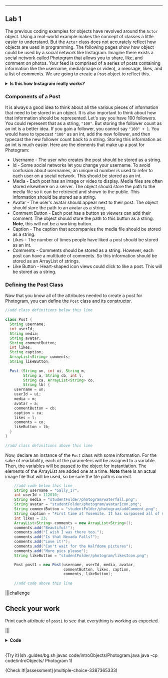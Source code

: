 ----------

## Lab 1

The previous coding examples for objects have revolved around the `Actor` object. Using a real-world example makes the concept of classes a little easier to understand. But the `Actor` class does not accurately reflect how objects are used in programming. The following pages show how object could be used by a social network like Instagram. Imagine there exists a social network called Photogram that allows you to share, like, and comment on photos. Your feed is comprised of a series of posts containing information like the username, media(image or video), a message, likes, and a list of comments. We are going to create a `Post` object to reflect this.

<details>
  <summary><strong>Is this how Instagram really works?</strong></summary>No, not really. This is just an approximation. Facebook undoubtedly uses a more complex and robust system to store, manage, and display Instagram posts.
</details>

### Components of a Post

It is always a good idea to think about all the various pieces of information that need to be stored in an object. It is also important to think about how that information should be represented. Let's say you have 100 followers. You could represent that as a string, `"100"`. But storing the follower count as an int is a better idea. If you gain a follower, you cannot say `"100" + 1`. You would have to typecast `"100"` as an int, add the new follower, and then typecast the new follower count back to a string. Storing this information as an int is much easier. Here are the elements that make up a post for Photogram:
* Username - The user who creates the post should be stored as a string.
* Id - Some social networks let you change your username. To avoid confusion about usernames, an unique id number is used to refer to each user on a social network. This should be stored as an int.
* Media - Each post has an image or video to display. Media files are often stored elsewhere on a server. The object should store the path to the media file so it can be retrieved and shown to the public. This information should be stored as a string.
* Avatar - The user's avatar should appear next to their post. The object should store the path to an avatar as a string.
* Comment Button - Each post has a button so viewers can add their comment. The object should store the path to this button as a string. **Note**, this will not be a working button.
* Caption - The caption that accompanies the media file should be stored as a string.
* Likes - The number of times people have liked a post should be stored as an int.
* Comments - Comments should be stored as a string. However, each post can have a multitude of comments. So this information should be stored as an ArrayList of strings.
* Like Button - Heart-shaped icon views could click to like a post. This will be stored as a string.

### Defining the Post Class

Now that you know all of the attributes needed to create a post for Photogram, you can define the `Post` class and its constructor.

```java
//add class definitions below this line
    
class Post {
  String username;
  int userId;
  String media;
  String avatar;
  String commentButton;
  int likes;
  String caption;
  ArrayList<String> comments;
  String likeButton;
  
  Post (String un, int ui, String m,
        String a, String cb, int l,
        String ca, ArrayList<String> co,
        String lb) {
    username = un;
    userId = ui;
    media = m;
    avatar = a;
    commentButton = cb;
    caption = ca;
    likes = l;
    comments = co;
    likeButton = lb;
  }
}
  
//add class definitions above this line
```

Now, declare an instance of the `Post` class with some information. For the sake of readability, each of the parameters will be assigned to a variable. Then, the variables will be passed to the object for instantiation. The elements of the ArrayList are added one at a time. **Note** there is an actual image file that will be used, so be sure the file path is correct.

```java
    //add code below this line
    String username = "Sally_17";
    int userId = 112010;
    String media = "studentFolder/photogram/waterfall.png";
    String avatar = "studentFolder/photogram/avatarIcon.png";
    String commentButton = "studentFolder/photogram/addComment.png";
    String caption = "First time at Yosemite. It has surpassed all of my expectations.";
    int likes = 23;
    ArrayList<String> comments = new ArrayList<String>();
    comments.add("Beautiful!");
    comments.add("I wish I was there too.");
    comments.add("Is that Nevada Falls?");
    comments.add("Love it!");
    comments.add("Can't wait for the Halfdome pictures");
    comments.add("More pics please");
    String likeButton = "studentFolder/photogram/likesIcon.png";

    Post post1 = new Post(username, userId, media, avatar,
                          commentButton, likes, caption,
                          comments, likeButton);
    
    //add code above this line
```

|||challenge
## Check your work
Print each attribute of `post1` to see that everything is working as expected.

|||

<details>
  <summary><strong>Code</strong></summary>
  
  ```java
  import javax.swing.*;
  import java.awt.*;
  import java.util.*; 

  //add class definitions below this line

  class Post {
    String username;
    int userId;
    String media;
    String avatar;
    String commentButton;
    int likes;
    String caption;
    ArrayList<String> comments;
    String likeButton;

    Post (String un, int ui, String m,
          String a, String cb, int l,
          String ca, ArrayList<String> co,
          String lb) {
      username = un;
      userId = ui;
      media = m;
      avatar = a;
      commentButton = cb;
      caption = ca;
      likes = l;
      comments = co;
      likeButton = lb;
    }
  }

  //add class definitions above this line

  public class Photogram {
    public static void main(String[] args) {

      //add code below this line
      String username = "Sally_17";
      int userId = 112010;
      String media = "studentFolder/photogram/waterfall.png";
      String avatar = "studentFolder/photogram/avatarIcon.png";
      String commentButton = "studentFolder/photogram/addComment.png";
      String caption = "First time at Yosemite. It has surpassed all of my expectations.";
      int likes = 23;
      ArrayList<String> comments = new ArrayList<String>();
      comments.add("Beautiful!");
      comments.add("I wish I was there too.");
      comments.add("Is that Nevada Falls?");
      comments.add("Love it!");
      comments.add("Can't wait for the Halfdome pictures");
      comments.add("More pics please");
      String likeButton = "studentFolder/photogram/likesIcon.png";

      Post post1 = new Post(username, userId, media, avatar,
                            commentButton, likes, caption,
                            comments, likeButton);

      System.out.println(post1.username);
      System.out.println(post1.userId);
      System.out.println(post1.media);
      System.out.println(post1.avatar);
      System.out.println(post1.commentButton);
      System.out.println(post1.caption);
      System.out.println(post1.likes);
      System.out.println(post1.comments);
      System.out.println(post1.likeButton);

      //add code above this line
    }
  }
  ```
</details><br>

{Try it}(sh .guides/bg.sh javac code/introObjects/Photogram.java java -cp code/introObjects/ Photogram 1)
  
{Check It!|assessment}(multiple-choice-3387365333)
